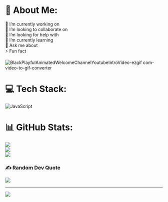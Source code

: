 # 💫 About Me:
🔭 I’m currently working on<br>👯 I’m looking to collaborate on<br>🤝 I’m looking for help with<br>🌱 I’m currently learning<br>💬 Ask me about<br>⚡ Fun fact


![BlackPlayfulAnimatedWelcomeChannelYoutubeIntroVideo-ezgif com-video-to-gif-converter](https://github.com/user-attachments/assets/3a4b254f-6a26-478b-b084-f9272d324c80)



# 💻 Tech Stack:
![JavaScript](https://img.shields.io/badge/javascript-%23323330.svg?style=for-the-badge&logo=javascript&logoColor=%23F7DF1E)
# 📊 GitHub Stats:
![](https://github-readme-stats.vercel.app/api?username=BudaOP&theme=dark&hide_border=true&include_all_commits=false&count_private=false)<br/>
![](https://github-readme-streak-stats.herokuapp.com/?user=BudaOP&theme=dark&hide_border=true)<br/>
![](https://github-readme-stats.vercel.app/api/top-langs/?username=BudaOP&theme=dark&hide_border=true&include_all_commits=false&count_private=false&layout=compact)

### ✍️ Random Dev Quote
![](https://quotes-github-readme.vercel.app/api?type=horizontal&theme=radical)

---
[![](https://visitcount.itsvg.in/api?id=BudaOP&icon=8&color=5)](https://visitcount.itsvg.in)

<!-- Proudly created with GPRM ( https://gprm.itsvg.in ) -->
